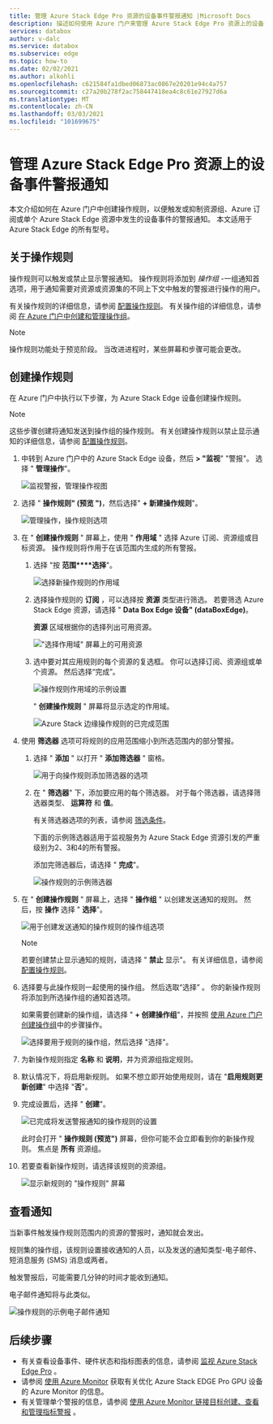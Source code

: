 ```yaml
---
title: 管理 Azure Stack Edge Pro 资源的设备事件警报通知 |Microsoft Docs
description: 描述如何使用 Azure 门户来管理 Azure Stack Edge Pro 资源上的设备事件的警报。
services: databox
author: v-dalc
ms.service: databox
ms.subservice: edge
ms.topic: how-to
ms.date: 02/02/2021
ms.author: alkohli
ms.openlocfilehash: c621584fa1dbed06873ac0867e20201e94c4a757
ms.sourcegitcommit: c27a20b278f2ac758447418ea4c8c61e27927d6a
ms.translationtype: MT
ms.contentlocale: zh-CN
ms.lasthandoff: 03/03/2021
ms.locfileid: "101699675"
---
```

# <a name="manage-device-event-alert-notifications-on-azure-stack-edge-pro-resources"></a>管理 Azure Stack Edge Pro 资源上的设备事件警报通知

本文介绍如何在 Azure 门户中创建操作规则，以便触发或抑制资源组、Azure 订阅或单个 Azure Stack Edge 资源中发生的设备事件的警报通知。 本文适用于 Azure Stack Edge 的所有型号。  

## <a name="about-action-rules"></a>关于操作规则

操作规则可以触发或禁止显示警报通知。 操作规则将添加到 *操作组* -一组通知首选项，用于通知需要对资源或资源集的不同上下文中触发的警报进行操作的用户。

有关操作规则的详细信息，请参阅 [配置操作规则](../azure-monitor/alerts/alerts-action-rules.md?tabs=portal#configuring-an-action-rule)。 有关操作组的详细信息，请参阅 [在 Azure 门户中创建和管理操作组](../azure-monitor/alerts/action-groups.md)。

> [!NOTE]
> 操作规则功能处于预览阶段。 当改进进程时，某些屏幕和步骤可能会更改。


## <a name="create-an-action-rule"></a>创建操作规则

在 Azure 门户中执行以下步骤，为 Azure Stack Edge 设备创建操作规则。

> [!NOTE]
> 这些步骤创建将通知发送到操作组的操作规则。 有关创建操作规则以禁止显示通知的详细信息，请参阅 [配置操作规则](../azure-monitor/alerts/alerts-action-rules.md?tabs=portal#configuring-an-action-rule)。

1. 中转到 Azure 门户中的 Azure Stack Edge 设备，然后 **> "监视**" "警报"。 选择 " **管理操作**"。

   ![监视警报，管理操作视图](media/azure-stack-edge-gpu-manage-device-event-alert-notifications/action-rules-open-view-01.png)

2. 选择 " **操作规则" (预览 ")**，然后选择" **+ 新建操作规则**"。

   ![管理操作，操作规则选项](media/azure-stack-edge-gpu-manage-device-event-alert-notifications/action-rules-open-view-02.png)

3. 在 " **创建操作规则** " 屏幕上，使用 " **作用域** " 选择 Azure 订阅、资源组或目标资源。 操作规则将作用于在该范围内生成的所有警报。

   1. 选择 "按 **范围****选择**"。

      ![选择新操作规则的作用域](media/azure-stack-edge-gpu-manage-device-event-alert-notifications/new-action-rule-scope-01.png)

   2. 选择操作规则的 **订阅** ，可以选择按 **资源** 类型进行筛选。 若要筛选 Azure Stack Edge 资源，请选择 " **Data Box Edge 设备" (dataBoxEdge)**。

      **资源** 区域根据你的选择列出可用资源。
  
      !["选择作用域" 屏幕上的可用资源](media/azure-stack-edge-gpu-manage-device-event-alert-notifications/new-action-rule-scope-02.png)

   3. 选中要对其应用规则的每个资源的复选框。 你可以选择订阅、资源组或单个资源。 然后选择“完成”。

      ![操作规则作用域的示例设置](media/azure-stack-edge-gpu-manage-device-event-alert-notifications/new-action-rule-scope-03.png)

      " **创建操作规则** " 屏幕将显示选定的作用域。

      ![Azure Stack 边缘操作规则的已完成范围](media/azure-stack-edge-gpu-manage-device-event-alert-notifications/new-action-rule-scope-04.png)

4. 使用 **筛选器** 选项可将规则的应用范围缩小到所选范围内的部分警报。

   1. 选择 " **添加** " 以打开 " **添加筛选器** " 窗格。

      ![用于向操作规则添加筛选器的选项](media/azure-stack-edge-gpu-manage-device-event-alert-notifications/new-action-rule-filter-01.png)

   2. 在 " **筛选器**" 下，添加要应用的每个筛选器。 对于每个筛选器，请选择筛选器类型、 **运算符** 和 **值**。
   
      有关筛选器选项的列表，请参阅 [筛选条件](../azure-monitor/alerts/alerts-action-rules.md?tabs=portal#filter-criteria)。

      下面的示例筛选器适用于监视服务为 Azure Stack Edge 资源引发的严重级别为2、3和4的所有警报。

      添加完筛选器后，请选择 " **完成**"。
   
      ![操作规则的示例筛选器](media/azure-stack-edge-gpu-manage-device-event-alert-notifications/new-action-rule-filter-02.png)

5. 在 " **创建操作规则** " 屏幕上，选择 " **操作组** " 以创建发送通知的规则。 然后，按 **操作** 选择 " **选择**"。

   ![用于创建发送通知的操作规则的操作组选项](media/azure-stack-edge-gpu-manage-device-event-alert-notifications/new-action-rule-action-group-01.png)

   > [!NOTE]
   > 若要创建禁止显示通知的规则，请选择 " **禁止** 显示"。 有关详细信息，请参阅 [配置操作规则](../azure-monitor/alerts/alerts-action-rules.md?tabs=portal#configuring-an-action-rule)。

6. 选择要与此操作规则一起使用的操作组。 然后选取“选择”  。 你的新操作规则将添加到所选操作组的通知首选项。

   如果需要创建新的操作组，请选择 " **+ 创建操作组**"，并按照 [使用 Azure 门户创建操作组](../azure-monitor/alerts/action-groups.md#create-an-action-group-by-using-the-azure-portal)中的步骤操作。

   ![选择要用于规则的操作组，然后选择 "选择"。](media/azure-stack-edge-gpu-manage-device-event-alert-notifications/new-action-rule-action-group-02.png)

7. 为新操作规则指定 **名称** 和 **说明**，并为资源组指定规则。

9. 默认情况下，将启用新规则。 如果不想立即开始使用规则，请在 "**启用规则更新创建**" 中选择 "**否**"。

10. 完成设置后，选择 " **创建**"。

    ![已完成将发送警报通知的操作规则的设置](media/azure-stack-edge-gpu-manage-device-event-alert-notifications/new-action-rule-completed-settings.png)

    此时会打开 " **操作规则 (预览")** 屏幕，但你可能不会立即看到你的新操作规则。 焦点是 **所有** 资源组。

11. 若要查看新操作规则，请选择该规则的资源组。

    ![显示新规则的 "操作规则" 屏幕](media/azure-stack-edge-gpu-manage-device-event-alert-notifications/new-action-rule-displayed.png)


## <a name="view-notifications"></a>查看通知

当新事件触发操作规则范围内的资源的警报时，通知就会发出。

规则集的操作组，该规则设置接收通知的人员，以及发送的通知类型-电子邮件、短消息服务 (SMS) 消息或两者。

触发警报后，可能需要几分钟的时间才能收到通知。

电子邮件通知将与此类似。

![操作规则的示例电子邮件通知](media/azure-stack-edge-gpu-manage-device-event-alert-notifications/sample-action-rule-email-notification.png)


## <a name="next-steps"></a>后续步骤

<!-- - See [Create and manage action groups in the Azure portal](../azure-monitor/alerts/action-groups.md) for guidance on creating a new action group.
- See [Configure an action rule](../azure-monitor/alerts/alerts-action-rules.md?tabs=portal#configuring-an-action-rule) for more info about creating action rules that send or suppress alert notifications. -2 bullets referenced above. Making room for local tasks in "Next Steps." --> 
- 有关查看设备事件、硬件状态和指标图表的信息，请参阅 [监视 Azure Stack Edge Pro](azure-stack-edge-monitor.md) 。 
- 请参阅 [使用 Azure Monitor](azure-stack-edge-gpu-enable-azure-monitor.md) 获取有关优化 Azure Stack EDGE Pro GPU 设备的 Azure Monitor 的信息。
- 有关管理单个警报的信息，请参阅 [使用 Azure Monitor 链接目标创建、查看和管理指标警报](../azure-monitor/alerts/alerts-metric.md) 。